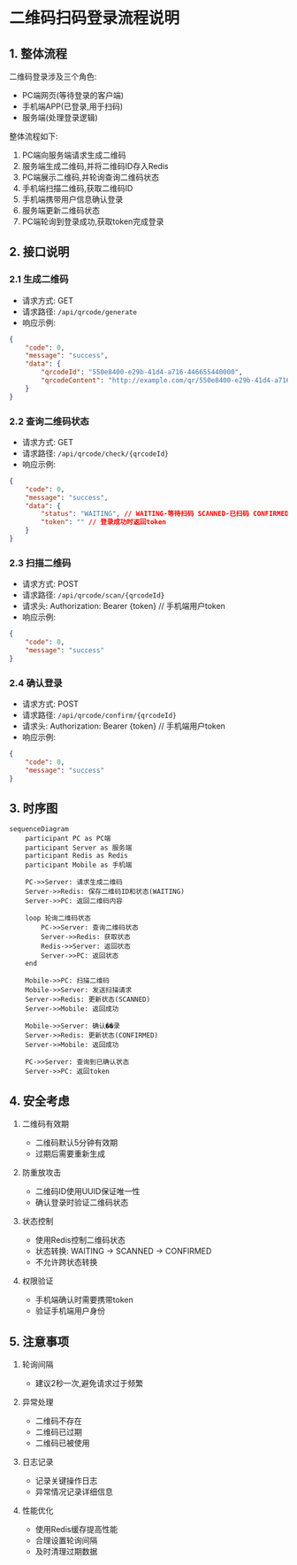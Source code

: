 # 二维码扫码登录流程说明

## 1. 整体流程

二维码登录涉及三个角色:
- PC端网页(等待登录的客户端)
- 手机端APP(已登录,用于扫码)
- 服务端(处理登录逻辑)

整体流程如下:
1. PC端向服务端请求生成二维码
2. 服务端生成二维码,并将二维码ID存入Redis
3. PC端展示二维码,并轮询查询二维码状态
4. 手机端扫描二维码,获取二维码ID
5. 手机端携带用户信息确认登录
6. 服务端更新二维码状态
7. PC端轮询到登录成功,获取token完成登录

## 2. 接口说明

### 2.1 生成二维码
- 请求方式: GET
- 请求路径: `/api/qrcode/generate`
- 响应示例:
```json
{
    "code": 0,
    "message": "success",
    "data": {
        "qrcodeId": "550e8400-e29b-41d4-a716-446655440000",
        "qrcodeContent": "http://example.com/qr/550e8400-e29b-41d4-a716-446655440000"
    }
}
```

### 2.2 查询二维码状态
- 请求方式: GET  
- 请求路径: `/api/qrcode/check/{qrcodeId}`
- 响应示例:
```json
{
    "code": 0,
    "message": "success", 
    "data": {
        "status": "WAITING", // WAITING-等待扫码 SCANNED-已扫码 CONFIRMED-已确认 EXPIRED-已过期
        "token": "" // 登录成功时返回token
    }
}
```

### 2.3 扫描二维码
- 请求方式: POST
- 请求路径: `/api/qrcode/scan/{qrcodeId}`
- 请求头: Authorization: Bearer {token} // 手机端用户token
- 响应示例:
```json
{
    "code": 0,
    "message": "success"
}
```

### 2.4 确认登录
- 请求方式: POST
- 请求路径: `/api/qrcode/confirm/{qrcodeId}`
- 请求头: Authorization: Bearer {token} // 手机端用户token
- 响应示例:
```json
{
    "code": 0,
    "message": "success"
}
```

## 3. 时序图

```mermaid
sequenceDiagram
    participant PC as PC端
    participant Server as 服务端
    participant Redis as Redis
    participant Mobile as 手机端
    
    PC->>Server: 请求生成二维码
    Server->>Redis: 保存二维码ID和状态(WAITING)
    Server->>PC: 返回二维码内容
    
    loop 轮询二维码状态
        PC->>Server: 查询二维码状态
        Server->>Redis: 获取状态
        Redis->>Server: 返回状态
        Server->>PC: 返回状态
    end
    
    Mobile->>PC: 扫描二维码
    Mobile->>Server: 发送扫描请求
    Server->>Redis: 更新状态(SCANNED)
    Server->>Mobile: 返回成功
    
    Mobile->>Server: 确认��录
    Server->>Redis: 更新状态(CONFIRMED)
    Server->>Mobile: 返回成功
    
    PC->>Server: 查询到已确认状态
    Server->>PC: 返回token
```

## 4. 安全考虑

1. 二维码有效期
   - 二维码默认5分钟有效期
   - 过期后需要重新生成

2. 防重放攻击
   - 二维码ID使用UUID保证唯一性
   - 确认登录时验证二维码状态

3. 状态控制
   - 使用Redis控制二维码状态
   - 状态转换: WAITING -> SCANNED -> CONFIRMED
   - 不允许跨状态转换

4. 权限验证
   - 手机端确认时需要携带token
   - 验证手机端用户身份

## 5. 注意事项

1. 轮询间隔
   - 建议2秒一次,避免请求过于频繁

2. 异常处理
   - 二维码不存在
   - 二维码已过期
   - 二维码已被使用

3. 日志记录
   - 记录关键操作日志
   - 异常情况记录详细信息

4. 性能优化
   - 使用Redis缓存提高性能
   - 合理设置轮询间隔
   - 及时清理过期数据 